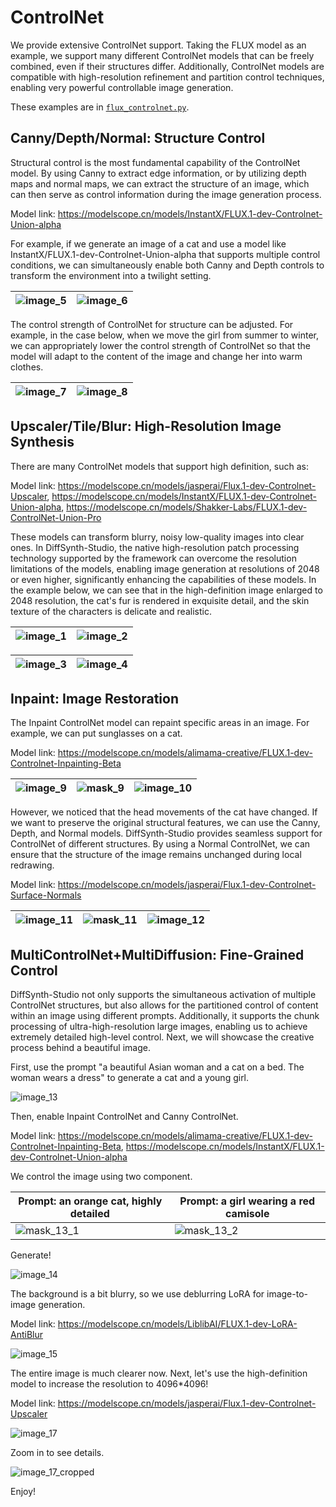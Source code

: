# ControlNet

We provide extensive ControlNet support. Taking the FLUX model as an example, we support many different ControlNet models that can be freely combined, even if their structures differ. Additionally, ControlNet models are compatible with high-resolution refinement and partition control techniques, enabling very powerful controllable image generation.

These examples are in [`flux_controlnet.py`](./flux_controlnet.py).

## Canny/Depth/Normal: Structure Control

Structural control is the most fundamental capability of the ControlNet model. By using Canny to extract edge information, or by utilizing depth maps and normal maps, we can extract the structure of an image, which can then serve as control information during the image generation process.

Model link: https://modelscope.cn/models/InstantX/FLUX.1-dev-Controlnet-Union-alpha

For example, if we generate an image of a cat and use a model like InstantX/FLUX.1-dev-Controlnet-Union-alpha that supports multiple control conditions, we can simultaneously enable both Canny and Depth controls to transform the environment into a twilight setting.

|![image_5](https://github.com/user-attachments/assets/19d2abc4-36ae-4163-a8da-df5732d1a737)|![image_6](https://github.com/user-attachments/assets/28378271-3782-484c-bd51-3d3311dd85c6)|
|-|-|

The control strength of ControlNet for structure can be adjusted. For example, in the case below, when we move the girl from summer to winter, we can appropriately lower the control strength of ControlNet so that the model will adapt to the content of the image and change her into warm clothes.

|![image_7](https://github.com/user-attachments/assets/a7b8555b-bfd9-4e92-aa77-16bca81b07e3)|![image_8](https://github.com/user-attachments/assets/a1bab36b-6cce-4f29-8233-4cb824b524a8)|
|-|-|

## Upscaler/Tile/Blur: High-Resolution Image Synthesis

There are many ControlNet models that support high definition, such as:

Model link: https://modelscope.cn/models/jasperai/Flux.1-dev-Controlnet-Upscaler, https://modelscope.cn/models/InstantX/FLUX.1-dev-Controlnet-Union-alpha, https://modelscope.cn/models/Shakker-Labs/FLUX.1-dev-ControlNet-Union-Pro

These models can transform blurry, noisy low-quality images into clear ones. In DiffSynth-Studio, the native high-resolution patch processing technology supported by the framework can overcome the resolution limitations of the models, enabling image generation at resolutions of 2048 or even higher, significantly enhancing the capabilities of these models. In the example below, we can see that in the high-definition image enlarged to 2048 resolution, the cat's fur is rendered in exquisite detail, and the skin texture of the characters is delicate and realistic.

|![image_1](https://github.com/user-attachments/assets/9038158a-118c-4ad7-ab01-22865f6a06fc)|![image_2](https://github.com/user-attachments/assets/88583a33-cd74-4cb9-8fd4-c6e14c0ada0c)|
|-|-|

|![image_3](https://github.com/user-attachments/assets/13061ecf-bb57-448a-82c6-7e4655c9cd85)|![image_4](https://github.com/user-attachments/assets/0b7ae80f-de58-4d1d-a49c-ad17e7631bdc)|
|-|-|

## Inpaint: Image Restoration

The Inpaint ControlNet model can repaint specific areas in an image. For example, we can put sunglasses on a cat.

Model link: https://modelscope.cn/models/alimama-creative/FLUX.1-dev-Controlnet-Inpainting-Beta

|![image_9](https://github.com/user-attachments/assets/babddad0-2d67-4624-b77a-c953250ebdab)|![mask_9](https://github.com/user-attachments/assets/d5bc2878-1817-457a-bdfa-200f955233d3)|![image_10](https://github.com/user-attachments/assets/e3197f2c-190b-4522-83ab-a2e0451b39f6)|
|-|-|-|

However, we noticed that the head movements of the cat have changed. If we want to preserve the original structural features, we can use the Canny, Depth, and Normal models. DiffSynth-Studio provides seamless support for ControlNet of different structures. By using a Normal ControlNet, we can ensure that the structure of the image remains unchanged during local redrawing.

Model link: https://modelscope.cn/models/jasperai/Flux.1-dev-Controlnet-Surface-Normals

|![image_11](https://github.com/user-attachments/assets/c028e6fc-5125-4cba-b35a-b6211c2e6600)|![mask_11](https://github.com/user-attachments/assets/1928ee9a-7594-4c6e-9c71-5bd0b043d8f4)|![image_12](https://github.com/user-attachments/assets/97b3b9e1-f821-405e-971b-9e1c31a209aa)|
|-|-|-|

## MultiControlNet+MultiDiffusion: Fine-Grained Control

DiffSynth-Studio not only supports the simultaneous activation of multiple ControlNet structures, but also allows for the partitioned control of content within an image using different prompts. Additionally, it supports the chunk processing of ultra-high-resolution large images, enabling us to achieve extremely detailed high-level control. Next, we will showcase the creative process behind a beautiful image.

First, use the prompt "a beautiful Asian woman and a cat on a bed. The woman wears a dress" to generate a cat and a young girl.

![image_13](https://github.com/user-attachments/assets/8da006e4-0e68-4fa5-b407-31ef5dbe8e5a)

Then, enable Inpaint ControlNet and Canny ControlNet.

Model link: https://modelscope.cn/models/alimama-creative/FLUX.1-dev-Controlnet-Inpainting-Beta, https://modelscope.cn/models/InstantX/FLUX.1-dev-Controlnet-Union-alpha

We control the image using two component.

|Prompt: an orange cat, highly detailed|Prompt: a girl wearing a red camisole|
|-|-|
|![mask_13_1](https://github.com/user-attachments/assets/188530a0-913c-48db-a7f1-62f0384bfdc3)|![mask_13_2](https://github.com/user-attachments/assets/99c4d0d5-8cc3-47a0-8e56-ceb37db4dfdc)|

Generate!

![image_14](https://github.com/user-attachments/assets/f5b9d3dd-a690-4597-91a8-a019c6fc2523)

The background is a bit blurry, so we use deblurring LoRA for image-to-image generation.

Model link: https://modelscope.cn/models/LiblibAI/FLUX.1-dev-LoRA-AntiBlur

![image_15](https://github.com/user-attachments/assets/32ed2667-2260-4d80-aaa9-4435d6920a2a)

The entire image is much clearer now. Next, let's use the high-definition model to increase the resolution to 4096*4096!

Model link: https://modelscope.cn/models/jasperai/Flux.1-dev-Controlnet-Upscaler

![image_17](https://github.com/user-attachments/assets/1a688a12-1544-4973-8aca-aa3a23cb34c1)

Zoom in to see details.

![image_17_cropped](https://github.com/user-attachments/assets/461a1fbc-9ffa-4da5-80fd-e1af9667c804)

Enjoy!
